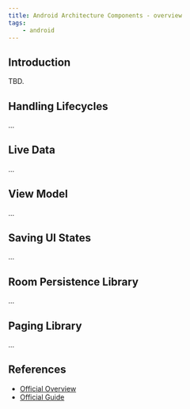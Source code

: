 ```yaml
---
title: Android Architecture Components - overview
tags:
    - android
---
```


Introduction
------------

TBD.

Handling Lifecycles
-------------------

...

Live Data
---------

...

View Model
----------

...

Saving UI States
----------------

...

Room Persistence Library
------------------------

...

Paging Library
--------------

...

References
----------
- [Official Overview](https://developer.android.com/topic/libraries/architecture/index.html)
- [Official Guide](https://developer.android.com/topic/libraries/architecture/guide.html)
